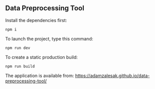 ## Data Preprocessing Tool

Install the dependencies first:

```
npm i
```

To launch the project, type this command:

```
npm run dev
```

To create a static production build:

```
npm run build
```

The application is available from: https://adamzalesak.github.io/data-preprocessing-tool/


